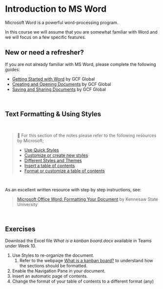 # Introduction to MS Word

Microsoft Word is a powerful word-processing program.

In this course we will assume that you are somewhat familiar with Word and we will focus on a few specific features.

## New or need a refresher?

If you are not already familiar with MS Word, please complete the following guides:

- [Getting Started with Word](https://edu.gcfglobal.org/en/word/getting-started-with-word/1/) by GCF Global
- [Creating and Opening Documents](https://edu.gcfglobal.org/en/word/creating-and-opening-documents/1/) by GCF Global
- [Saving and Sharing Documents](https://edu.gcfglobal.org/en/word/saving-and-sharing-documents/1/) by GCF Global

<br>

## Text Formatting & Using Styles

<br>

> 📖 For this section of the notes please refer to the following resources by Microsoft;
>
> - [Use Quick Styles](https://support.microsoft.com/en-us/office/video-using-styles-in-word-9db4c0f4-2754-4294-9758-c14a0abd8cfa) 
> - [Customize or create new styles](https://support.microsoft.com/en-us/office/customize-or-create-new-styles-d38d6e47-f6fc-48eb-a607-1eb120dec563)
> - [Different Styles and Themes](https://support.microsoft.com/en-us/office/different-looks-with-styles-and-themes-64849596-2cd2-4459-9a75-e42727522021) 
> - [Insert a table of contents](https://support.microsoft.com/en-us/office/insert-a-table-of-contents-882e8564-0edb-435e-84b5-1d8552ccf0c0) 
> - [Format or customize a table of contents](https://support.microsoft.com/en-us/office/format-or-customize-a-table-of-contents-9d85eb9c-0b55-4795-8abb-a49885b3a58d) 

<br>

As an excellent written resource with step by step instructions, see:

> [Microsoft Office Word: Formatting Your Document](https://apps.kennesaw.edu/files/pr_app_uni_cdoc/doc/Word_2016_PC_Formatting_Your_Document.pdf) by Kennesaw State University

<br>

## Exercises

Download the Excel file *What is a kanban board.docx* available in Teams under Week 10.

1. Use Styles to re-organize the document.
   1. Refer to the webpage [What is a kanban board?](https://www.atlassian.com/agile/kanban/boards) to understand how the sections should be formatted.
2. Enable the Navigation Pane in your document.
3. Insert an automatic page of contents.
4. Change the format of your table of contents to a different format (any)
